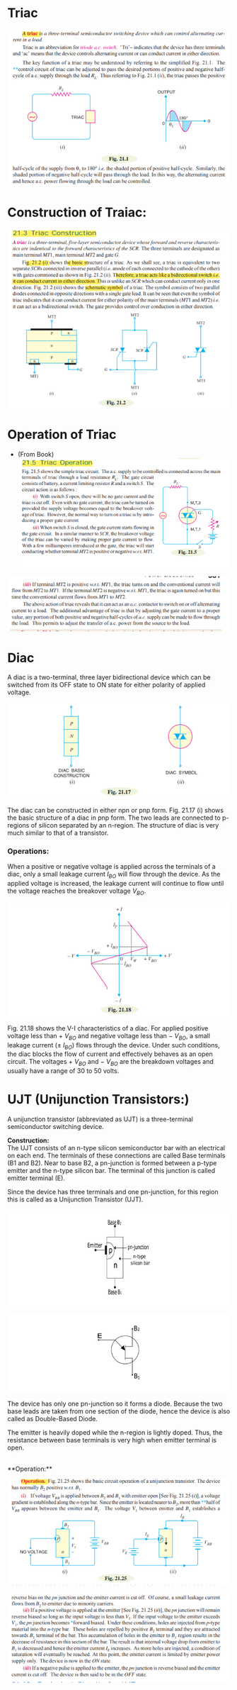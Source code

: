 # Triac 

![Alt text](image-21.png)

# Construction of Traiac:

![Alt text](image-22.png)

# Operation of Triac
  - (From Book)
  ![Alt text](image-35.png)

  ![Alt text](image-36.png)

# Diac 

 A diac is a two-terminal, three layer bidirectional device which can be switched from its OFF
state to ON state for either polarity of applied voltage.

![Alt text](image-23.png)

The diac can be constructed in either npn or pnp form. Fig. 21.17 (i) shows the basic structure of
a diac in pnp form. The two leads are connected to p-regions of silicon separated by an n-region. The
structure of diac is very much similar to that of a transistor.

### **Operations:**

When a positive or negative voltage is applied across the terminals of a diac, only a
small leakage current $I_{BO}$ will flow through the device. As the applied voltage is increased, the
leakage current will continue to flow until the voltage reaches the breakover voltage $V_{BO}$.

![Alt text](image-24.png)

Fig. 21.18 shows the V-I characteristics of a diac. For applied positive voltage less than + $V_{BO}$
and negative voltage less than − $V_{BO}$, a small leakage current (± $I_{BO}$) flows through the device. Under such conditions, the diac blocks the flow of current and effectively behaves as an open circuit. The voltages + $V_{BO}$ and − $V_{BO}$ are the breakdown voltages and usually have a range of 30 to 50 volts. 



# UJT (Unijunction Transistors:)
A unijunction transistor (abbreviated as UJT) is a three-terminal semiconductor switching device.

**Construction:** 
<br>
The UJT consists of an n-type silicon semiconductor bar with an electrical on each end. The terminals of these connections are called Base terminals (B1 and B2). Near to base B2, a pn-junction is formed between a p-type emitter and the n-type silicon bar. The terminal of this junction is called emitter terminal (E).

Since the device has three terminals and one pn-junction, for this region this is called as a Unijunction Transistor (UJT).

![Alt text](image-25.png)

![Alt text](image-26.png)

The device has only one pn-junction so it forms a diode. Because the two base leads are taken from one section of the diode, hence the device is also called as Double-Based Diode.

The emitter is heavily doped while the n-region is lightly doped. Thus, the resistance between base terminals is very high when emitter terminal is open.

<br>
**Operation:**
<br>

![Alt text](image-37.png)

![Alt text](image-38.png)